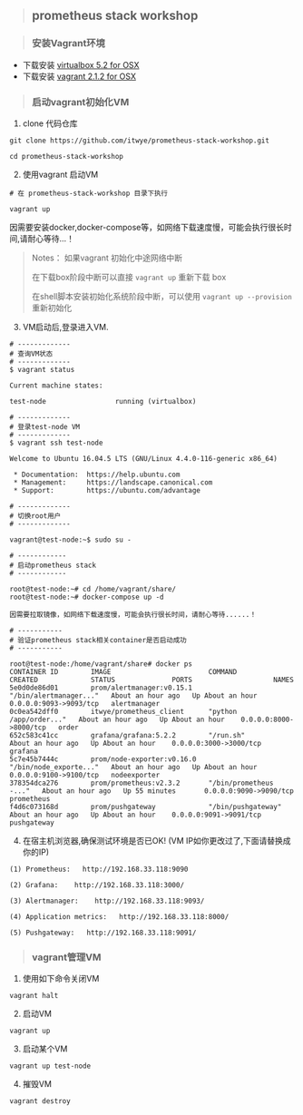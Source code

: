 > ## prometheus stack workshop

> ### 安装Vagrant环境

- 下载安装 [virtualbox 5.2 for OSX](https://download.virtualbox.org/virtualbox/5.2.18/VirtualBox-5.2.18-124319-OSX.dmg)
- 下载安装 [vagrant 2.1.2 for OSX](https://releases.hashicorp.com/vagrant/2.1.2/vagrant_2.1.2_x86_64.dmg) 

> ### 启动vagrant初始化VM

1. clone 代码仓库

```
git clone https://github.com/itwye/prometheus-stack-workshop.git

cd prometheus-stack-workshop
```

2. 使用vagrant 启动VM
```
# 在 prometheus-stack-workshop 目录下执行

vagrant up
```

因需要安装docker,docker-compose等，如网络下载速度慢，可能会执行很长时间,请耐心等待...！

> Notes： 如果vagrant 初始化中途网络中断
> 
> 在下载box阶段中断可以直接 `vagrant up` 重新下载 box
> 
> 在shell脚本安装初始化系统阶段中断，可以使用 `vagrant up --provision` 重新初始化


3. VM启动后,登录进入VM.

```
# -------------
# 查询VM状态
# -------------
$ vagrant status

Current machine states:

test-node                 running (virtualbox)

# -------------
# 登录test-node VM
# -------------
$ vagrant ssh test-node

Welcome to Ubuntu 16.04.5 LTS (GNU/Linux 4.4.0-116-generic x86_64)

 * Documentation:  https://help.ubuntu.com
 * Management:     https://landscape.canonical.com
 * Support:        https://ubuntu.com/advantage

# -------------
# 切换root用户
# -------------

vagrant@test-node:~$ sudo su -

# ------------
# 启动prometheus stack
# ------------

root@test-node:~# cd /home/vagrant/share/
root@test-node:~# docker-compose up -d

因需要拉取镜像，如网络下载速度慢，可能会执行很长时间，请耐心等待......！

# -----------
# 验证prometheus stack相关container是否启动成功
# -----------

root@test-node:/home/vagrant/share# docker ps
CONTAINER ID        IMAGE                        COMMAND                  CREATED             STATUS              PORTS                    NAMES
5e0d0de86d01        prom/alertmanager:v0.15.1    "/bin/alertmanager..."   About an hour ago   Up About an hour    0.0.0.0:9093->9093/tcp   alertmanager
0c0ea542dff0        itwye/prometheus_client      "python /app/order..."   About an hour ago   Up About an hour    0.0.0.0:8000->8000/tcp   order
652c583c41cc        grafana/grafana:5.2.2        "/run.sh"                About an hour ago   Up About an hour    0.0.0.0:3000->3000/tcp   grafana
5c7e45b7444c        prom/node-exporter:v0.16.0   "/bin/node_exporte..."   About an hour ago   Up About an hour    0.0.0.0:9100->9100/tcp   nodeexporter
378354dca276        prom/prometheus:v2.3.2       "/bin/prometheus -..."   About an hour ago   Up 55 minutes       0.0.0.0:9090->9090/tcp   prometheus
f4d6c073168d        prom/pushgateway             "/bin/pushgateway"       About an hour ago   Up About an hour    0.0.0.0:9091->9091/tcp   pushgateway

```

4. 在宿主机浏览器,确保测试环境是否已OK! (VM IP如你更改过了,下面请替换成你的IP)

```
(1) Prometheus:   http://192.168.33.118:9090

(2) Grafana:    http://192.168.33.118:3000/

(3) Alertmanager:    http://192.168.33.118:9093/

(4) Application metrics:   http://192.168.33.118:8000/

(5) Pushgateway:   http://192.168.33.118:9091/
```


> ### vagrant管理VM

1. 使用如下命令关闭VM
```
vagrant halt
```

2. 启动VM
```
vagrant up
```

3. 启动某个VM
```
vagrant up test-node
```

4. 摧毁VM
```
vagrant destroy
```

